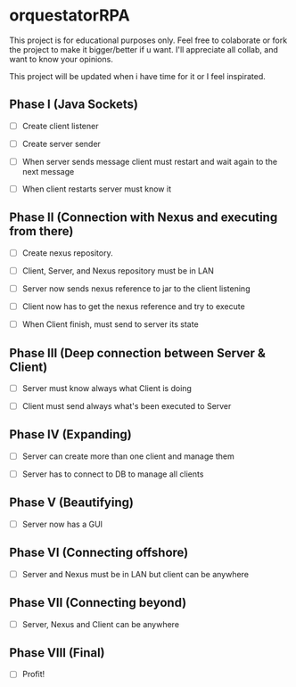 # orquestatorRPA

This project is for educational purposes only.
Feel free to colaborate or fork the project to make it bigger/better if u want.
I'll appreciate all collab, and want to know your opinions.

This project will be updated when i have time for it or I feel inspirated. 

## Phase I (Java Sockets)

* [ ] Create client listener

* [ ] Create server sender

* [ ] When server sends message client must restart and wait again to the next message

* [ ] When client restarts server must know it

## Phase II (Connection with Nexus and executing from there)

* [ ] Create nexus repository. 

* [ ] Client, Server, and Nexus repository must be in LAN

* [ ] Server now sends nexus reference to jar to the client listening

* [ ] Client now has to get the nexus reference and try to execute

* [ ] When Client finish, must send to server its state

## Phase III (Deep connection between Server & Client)

* [ ] Server must know always what Client is doing

* [ ] Client must send always what's been executed to Server

## Phase IV (Expanding)

* [ ] Server can create more than one client and manage them

* [ ] Server has to connect to DB to manage all clients

## Phase V (Beautifying)

* [ ] Server now has a GUI

## Phase VI (Connecting offshore)

* [ ] Server and Nexus must be in LAN but client can be anywhere

## Phase VII (Connecting beyond)

* [ ] Server, Nexus and Client can be anywhere

## Phase VIII (Final)

* [ ] Profit!
